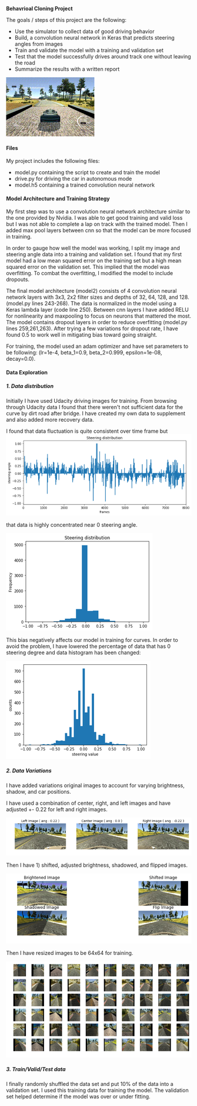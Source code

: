**Behavrioal Cloning Project**

The goals / steps of this project are the following:
* Use the simulator to collect data of good driving behavior
* Build, a convolution neural network in Keras that predicts steering angles from images
* Train and validate the model with a training and validation set
* Test that the model successfully drives around track one without leaving the road
* Summarize the results with a written report

[image1]: ./img/steering_dist.png "Steering distribution"
[image2]: ./img/steering_hist.png "Steering Histogram"
[image3]: ./img/img.png "Image1"
[image4]: ./img/img_adj.png "Image2"
[image5]: ./img/image_adj.png "Image3"
[image6]: ./img/steering_adj.png "Steering New Histogram"
![image7](./img/originnet.gif)

#### Files
My project includes the following files:
* model.py containing the script to create and train the model
* drive.py for driving the car in autonomous mode
* model.h5 containing a trained convolution neural network 

#### Model Architecture and Training Strategy
My first step was to use a convolution neural network architecture similar to the one provided by Nvidia. I was able to get good training and valid loss but I was not able to complete a lap on track with the trained model. Then I added max pool layers between cnn so that the model can be more focused in training. 

In order to gauge how well the model was working, I split my image and steering angle data into a training and validation set. I found that my first model had a low mean squared error on the training set but a high mean squared error on the validation set. This implied that the model was overfitting. To combat the overfitting, I modified the model to include dropouts. 

The final model architecture (model2) consists of 4 convolution neural network layers with 3x3, 2x2 filter sizes and depths of 32, 64, 128, and 128. (model.py lines 243-268). The data is normalized in the model using a Keras lambda layer (code line 250). Between cnn layers I have added RELU for nonlinearity and maxpooling to focus on neurons that mattered the most. The model contains dropout layers in order to reduce overfitting (model.py lines 259,261,263). After trying a few variations for dropout rate, I have found 0.5 to work well in mitigating bias toward going straight. 

For training, the model used an adam optimizer and have set parameters to be following: (lr=1e-4, beta_1=0.9, beta_2=0.999, epsilon=1e-08, decay=0.0). 

#### Data Exploration
##### 1. Data distribution
Initially I have used Udacity driving images for training. From browsing through Udacity data I found that there weren't not sufficient data for  the curve by dirt road after bridge. I have created my own data to supplement and also added more recovery data. 

I found that data fluctuation is quite consistent over time frame but 
![alt text][image1]

that data is highly concentrated near 0 steering angle. 

![alt text][image2]

This bias negatively affects our model in training for curves. In order to avoid the problem, I have lowered the percentage of data that has 0 steering degree and data histogram has been changed: 

![alt text][image6]

##### 2. Data Variations
I have added variations original images to account for varying brightness, shadow, and car positions. 

I have used a combination of center, right, and left images and have adjusted +- 0.22 for left and right images. 

![alt text][image3]

Then I have 1) shifted, adjusted brightness, shadowed, and flipped images. 

![alt text][image4]

Then I have resized images to be 64x64 for training.

![alt text][image5]

##### 3. Train/Valid/Test data
I finally randomly shuffled the data set and put 10% of the data into a validation set. I used this training data for training the model. The validation set helped determine if the model was over or under fitting. 


